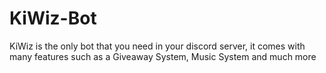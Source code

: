 # KiWiz-Bot
KiWiz is the only bot that you need in your discord server, it comes with many features such as a Giveaway System, Music System and much more
